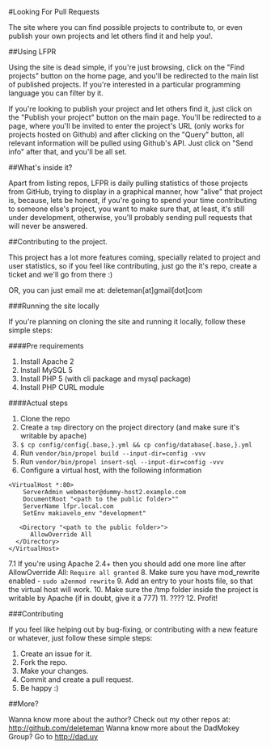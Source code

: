 #Looking For Pull Requests

The site where you can find possible projects to contribute to, or even publish your own projects and let others find it and help you!.

##Using LFPR

Using the site is dead simple, if you're just browsing, click on the "Find projects" button on the home page, and you'll be redirected to the main list of published projects. If you're interested in a particular programming language you can filter by it.

If you're looking to publish your project and let others find it, just click on the "Publish your project" button on the main page. You'll be redirected to a page, where you'll be invited to enter the project's URL (only works for projects hosted on Github) and after clicking on the "Query" button, all relevant information will be pulled using Github's API. Just click on "Send info" after that, and you'll be all set.

##What's inside it?

Apart from listing repos, LFPR is daily pulling statistics of those projects from GitHub, trying to display in a graphical manner, how "alive" that project is, because, lets be honest, if you're going to spend your time contributing to someone else's project, you want to make sure that, at least, it's still under development, otherwise, you'll probably sending pull requests that will never be answered.

##Contributing to the project.

This project has a lot more features coming, specially related to project and user statistics, so if you feel like contributing, just go the it's repo, create a ticket and we'll go from there :)

OR, you can just email me at: deleteman[at]gmail[dot]com 

###Running the site locally

If you're planning on cloning the site and running it locally, follow these simple steps:

####Pre requirements

1. Install Apache 2
2. Install MySQL 5 
3. Install PHP 5  (with cli package and mysql package)
4. Install PHP CURL module

####Actual steps

1. Clone the repo
2. Create a `tmp` directory on the project directory (and make sure it's writable by apache)
3. `$ cp config/config{.base,}.yml && cp config/database{.base,}.yml`
4. Run `vendor/bin/propel build --input-dir=config -vvv`
5. Run `vendor/bin/propel insert-sql --input-dir=config -vvv`
6. Configure a virtual host, with the following information
```
<VirtualHost *:80>
    ServerAdmin webmaster@dummy-host2.example.com
    DocumentRoot "<path to the public folder>""
    ServerName lfpr.local.com
    SetEnv makiavelo_env "development"

   <Directory "<path to the public folder>">
      AllowOverride All
  </Directory>
</VirtualHost>
```
7.1 If you're using Apache 2.4+ then you should add one more line after AllowOverride All: `Require all granted`
8. Make sure you have mod_rewrite enabled - `sudo a2enmod rewrite`
9. Add an entry to your hosts file, so that the virtual host will work.
10. Make sure the /tmp folder inside the project is writable by Apache (if in doubt, give it a 777)
11. ????
12. Profit!



###Contributing

If you feel like helping out by bug-fixing, or contributing with a new feature or whatever, just follow these simple steps:

1. Create an issue for it.
2. Fork the repo.
3. Make your changes.
4. Commit and create a pull request.
5. Be happy :)


##More?

Wanna know more about the author? Check out my other repos at: http://github.com/deleteman
Wanna know more about the DadMokey Group? Go to http://dad.uy
